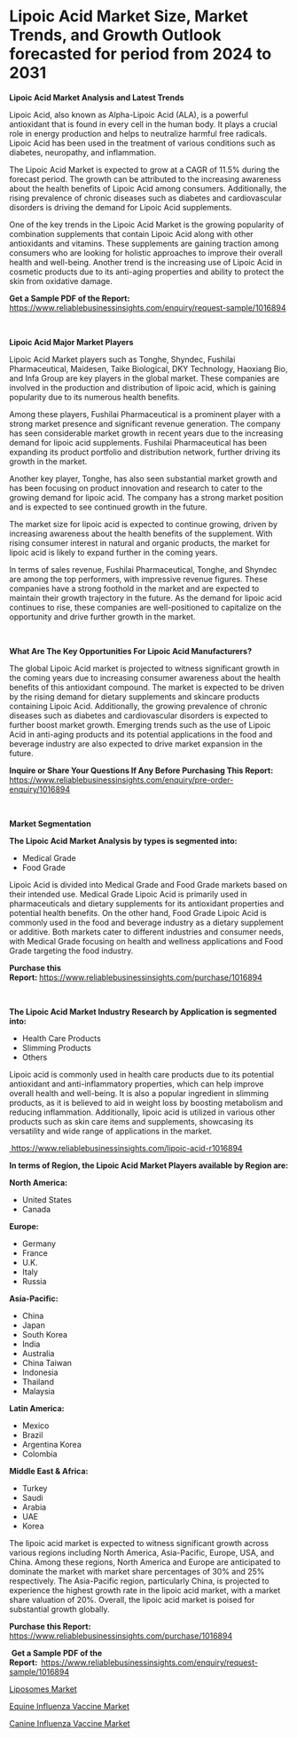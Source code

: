 <p><h1>Lipoic Acid Market Size, Market Trends, and Growth Outlook forecasted for period from 2024 to 2031</h1></p><p><strong>Lipoic Acid Market Analysis and Latest Trends</strong></p>
<p><p>Lipoic Acid, also known as Alpha-Lipoic Acid (ALA), is a powerful antioxidant that is found in every cell in the human body. It plays a crucial role in energy production and helps to neutralize harmful free radicals. Lipoic Acid has been used in the treatment of various conditions such as diabetes, neuropathy, and inflammation.</p><p>The Lipoic Acid Market is expected to grow at a CAGR of 11.5% during the forecast period. The growth can be attributed to the increasing awareness about the health benefits of Lipoic Acid among consumers. Additionally, the rising prevalence of chronic diseases such as diabetes and cardiovascular disorders is driving the demand for Lipoic Acid supplements.</p><p>One of the key trends in the Lipoic Acid Market is the growing popularity of combination supplements that contain Lipoic Acid along with other antioxidants and vitamins. These supplements are gaining traction among consumers who are looking for holistic approaches to improve their overall health and well-being. Another trend is the increasing use of Lipoic Acid in cosmetic products due to its anti-aging properties and ability to protect the skin from oxidative damage.</p></p>
<p><strong>Get a Sample PDF of the Report:&nbsp;</strong> <a href="https://www.reliablebusinessinsights.com/enquiry/request-sample/1016894">https://www.reliablebusinessinsights.com/enquiry/request-sample/1016894</a></p>
<p>&nbsp;</p>
<p><strong>Lipoic Acid Major Market Players</strong></p>
<p><p>Lipoic Acid Market players such as Tonghe, Shyndec, Fushilai Pharmaceutical, Maidesen, Taike Biological, DKY Technology, Haoxiang Bio, and Infa Group are key players in the global market. These companies are involved in the production and distribution of lipoic acid, which is gaining popularity due to its numerous health benefits.</p><p>Among these players, Fushilai Pharmaceutical is a prominent player with a strong market presence and significant revenue generation. The company has seen considerable market growth in recent years due to the increasing demand for lipoic acid supplements. Fushilai Pharmaceutical has been expanding its product portfolio and distribution network, further driving its growth in the market.</p><p>Another key player, Tonghe, has also seen substantial market growth and has been focusing on product innovation and research to cater to the growing demand for lipoic acid. The company has a strong market position and is expected to see continued growth in the future.</p><p>The market size for lipoic acid is expected to continue growing, driven by increasing awareness about the health benefits of the supplement. With rising consumer interest in natural and organic products, the market for lipoic acid is likely to expand further in the coming years.</p><p>In terms of sales revenue, Fushilai Pharmaceutical, Tonghe, and Shyndec are among the top performers, with impressive revenue figures. These companies have a strong foothold in the market and are expected to maintain their growth trajectory in the future. As the demand for lipoic acid continues to rise, these companies are well-positioned to capitalize on the opportunity and drive further growth in the market.</p></p>
<p>&nbsp;</p>
<p><strong>What Are The Key Opportunities For Lipoic Acid Manufacturers?</strong></p>
<p><p>The global Lipoic Acid market is projected to witness significant growth in the coming years due to increasing consumer awareness about the health benefits of this antioxidant compound. The market is expected to be driven by the rising demand for dietary supplements and skincare products containing Lipoic Acid. Additionally, the growing prevalence of chronic diseases such as diabetes and cardiovascular disorders is expected to further boost market growth. Emerging trends such as the use of Lipoic Acid in anti-aging products and its potential applications in the food and beverage industry are also expected to drive market expansion in the future.</p></p>
<p><strong>Inquire or Share Your Questions If Any Before Purchasing This Report:</strong> <a href="https://www.reliablebusinessinsights.com/enquiry/pre-order-enquiry/1016894">https://www.reliablebusinessinsights.com/enquiry/pre-order-enquiry/1016894</a></p>
<p>&nbsp;</p>
<p><strong>Market Segmentation</strong></p>
<p><strong>The Lipoic Acid Market Analysis by types is segmented into:</strong></p>
<p><ul><li>Medical Grade</li><li>Food Grade</li></ul></p>
<p><p>Lipoic Acid is divided into Medical Grade and Food Grade markets based on their intended use. Medical Grade Lipoic Acid is primarily used in pharmaceuticals and dietary supplements for its antioxidant properties and potential health benefits. On the other hand, Food Grade Lipoic Acid is commonly used in the food and beverage industry as a dietary supplement or additive. Both markets cater to different industries and consumer needs, with Medical Grade focusing on health and wellness applications and Food Grade targeting the food industry.</p></p>
<p><strong>Purchase this Report:&nbsp;</strong><a href="https://www.reliablebusinessinsights.com/purchase/1016894">https://www.reliablebusinessinsights.com/purchase/1016894</a></p>
<p>&nbsp;</p>
<p><strong>The Lipoic Acid Market Industry Research by Application is segmented into:</strong></p>
<p><ul><li>Health Care Products</li><li>Slimming Products</li><li>Others</li></ul></p>
<p><p>Lipoic acid is commonly used in health care products due to its potential antioxidant and anti-inflammatory properties, which can help improve overall health and well-being. It is also a popular ingredient in slimming products, as it is believed to aid in weight loss by boosting metabolism and reducing inflammation. Additionally, lipoic acid is utilized in various other products such as skin care items and supplements, showcasing its versatility and wide range of applications in the market.</p></p>
<p><a href="https://www.reliablebusinessinsights.com/lipoic-acid-r1016894">&nbsp;https://www.reliablebusinessinsights.com/lipoic-acid-r1016894</a></p>
<p><strong>In terms of Region, the Lipoic Acid Market Players available by Region are:</strong></p>
<p>
    <p> <strong> North America: </strong>
        <ul>
            <li>United States</li>
            <li>Canada</li>
        </ul>
        </p> 
    <p> <strong> Europe: </strong>
        <ul>
            <li>Germany</li>
            <li>France</li>
            <li>U.K.</li>
            <li>Italy</li>
            <li>Russia</li>
        </ul>
        </p> 
    <p> <strong> Asia-Pacific: </strong>
        <ul>
            <li>China</li>
            <li>Japan</li>
            <li>South Korea</li>
            <li>India</li>
            <li>Australia</li>
            <li>China Taiwan</li>
            <li>Indonesia</li>
            <li>Thailand</li>
            <li>Malaysia</li>
        </ul>
        </p> 
    <p> <strong> Latin America: </strong>
        <ul>
            <li>Mexico</li>
            <li>Brazil</li>
            <li>Argentina Korea</li>
            <li>Colombia</li>
        </ul>
        </p> 
    <p> <strong> Middle East & Africa: </strong>
        <ul>
            <li>Turkey</li>
            <li>Saudi</li>
            <li>Arabia</li>
            <li>UAE</li>
            <li>Korea</li>
        </ul>
    </p>
    </p>
<p><p>The lipoic acid market is expected to witness significant growth across various regions including North America, Asia-Pacific, Europe, USA, and China. Among these regions, North America and Europe are anticipated to dominate the market with market share percentages of 30% and 25% respectively. The Asia-Pacific region, particularly China, is projected to experience the highest growth rate in the lipoic acid market, with a market share valuation of 20%. Overall, the lipoic acid market is poised for substantial growth globally.</p></p>
<p><strong>Purchase this Report: </strong><a href="https://www.reliablebusinessinsights.com/purchase/1016894">https://www.reliablebusinessinsights.com/purchase/1016894</a></p>
<p>&nbsp;<strong>Get a Sample PDF of the Report:&nbsp;&nbsp;</strong><a href="https://www.reliablebusinessinsights.com/enquiry/request-sample/1016894">https://www.reliablebusinessinsights.com/enquiry/request-sample/1016894</a></p>
<p><strong></strong></p>
<p><p><a href="https://github.com/JameTravis/Market-Research-Report-List-6/blob/main/liposomes-market.md">Liposomes Market</a></p><p><a href="https://github.com/luckyshygirl/Market-Research-Report-List-6/blob/main/equine-influenza-vaccine-market.md">Equine Influenza Vaccine Market</a></p><p><a href="https://github.com/vimar16th/Market-Research-Report-List-6/blob/main/canine-influenza-vaccine-market.md">Canine Influenza Vaccine Market</a></p></p>